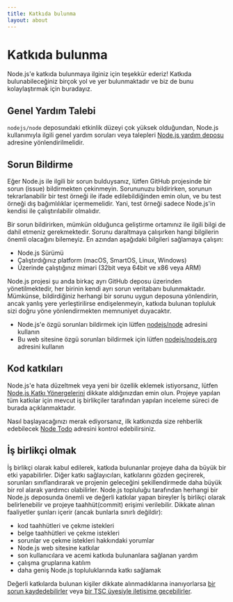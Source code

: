 ```yaml
---
title: Katkıda bulunma
layout: about
---
```


# Katkıda bulunma

Node.js'e katkıda bulunmaya ilginiz için teşekkür ederiz! Katkıda bulunabileceğiniz birçok yol ve yer bulunmaktadır ve biz de bunu kolaylaştırmak için buradayız.

## Genel Yardım Talebi

`nodejs/node` deposundaki etkinlik düzeyi çok yüksek olduğundan, Node.js kullanımıyla ilgili genel yardım soruları veya talepleri [Node.js yardım deposu](https://github.com/nodejs/help/issues) adresine yönlendirilmelidir.

## Sorun Bildirme

Eğer Node.js ile ilgili bir sorun bulduysanız, lütfen GitHub projesinde bir sorun (issue) bildirmekten çekinmeyin. Sorununuzu bildirirken, sorunun tekrarlanabilir bir test örneği ile ifade edilebildiğinden emin olun, ve bu test örneği dış bağımlılıklar içermemelidir. Yani, test örneği sadece Node.js'in kendisi ile çalıştırılabilir olmalıdır.

Bir sorun bildirirken, mümkün olduğunca geliştirme ortamınız ile ilgili bilgi de dahil etmeniz gerekmektedir. Sorunu daraltmaya çalışırken hangi bilgilerin önemli olacağını bilemeyiz. En azından aşağıdaki bilgileri sağlamaya çalışın:

- Node.js Sürümü
- Çalıştırdığınız platform (macOS, SmartOS, Linux, Windows)
- Üzerinde çalıştığınız mimari (32bit veya 64bit ve x86 veya ARM)

Node.js projesi şu anda birkaç ayrı GitHub deposu üzerinden yönetilmektedir, her birinin kendi ayrı sorun veritabanı bulunmaktadır. Mümkünse, bildirdiğiniz herhangi bir sorunu uygun deposuna yönlendirin, ancak yanlış yere yerleştirilirse endişelenmeyin, katkıda bulunan topluluk sizi doğru yöne yönlendirmekten memnuniyet duyacaktır.

- Node.js'e özgü sorunları bildirmek için lütfen [nodejs/node](https://github.com/nodejs/node) adresini kullanın
- Bu web sitesine özgü sorunları bildirmek için lütfen [nodejs/nodejs.org](https://github.com/nodejs/nodejs.org/issues) adresini kullanın

## Kod katkıları

Node.js'e hata düzeltmek veya yeni bir özellik eklemek istiyorsanız, lütfen [Node.js Katkı Yönergelerini](https://github.com/nodejs/node/blob/main/CONTRIBUTING.md/#pull-requests) dikkate aldığınızdan emin olun. Projeye yapılan tüm katkılar için mevcut iş birlikçiler tarafından yapılan inceleme süreci de burada açıklanmaktadır.

Nasıl başlayacağınızı merak ediyorsanız, ilk katkınızda size rehberlik edebilecek [Node Todo](https://www.nodetodo.org/) adresini kontrol edebilirsiniz.

## İş birlikçi olmak

İş birlikçi olarak kabul edilerek, katkıda bulunanlar projeye daha da büyük bir etki yapabilirler. Diğer katkı sağlayıcıları, katkılarını gözden geçirerek, sorunları sınıflandırarak ve projenin geleceğini şekillendirmede daha büyük bir rol alarak yardımcı olabilirler. Node.js topluluğu tarafından herhangi bir Node.js deposunda önemli ve değerli katkılar yapan bireyler İş birlikçi olarak belirlenebilir ve projeye taahhüt(commit) erişimi verilebilir. Dikkate alınan faaliyetler şunları içerir (ancak bunlarla sınırlı değildir):

- kod taahhütleri ve çekme istekleri
- belge taahhütleri ve çekme istekleri
- sorunlar ve çekme istekleri hakkındaki yorumlar
- Node.js web sitesine katkılar
- son kullanıcılara ve acemi katkıda bulunanlara sağlanan yardım
- çalışma gruplarına katılım
- daha geniş Node.js topluluklarında katkı sağlamak

Değerli katkılarda bulunan kişiler dikkate alınmadıklarına inanıyorlarsa [bir sorun kaydedebilirler](https://github.com/nodejs/TSC/issues) veya [bir TSC üyesiyle iletişime geçebilirler](https://github.com/nodejs/node#tsc-technical-steering-committee).
